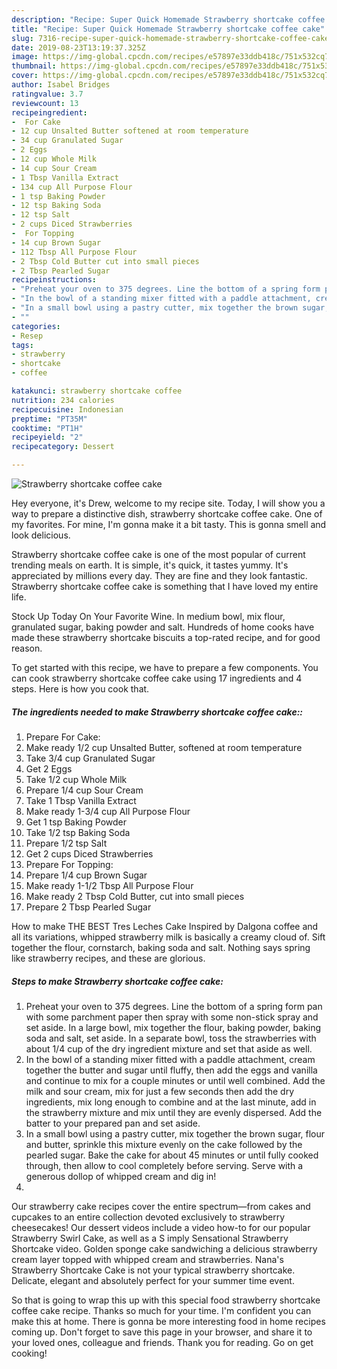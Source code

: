 ```yaml
---
description: "Recipe: Super Quick Homemade Strawberry shortcake coffee cake"
title: "Recipe: Super Quick Homemade Strawberry shortcake coffee cake"
slug: 7316-recipe-super-quick-homemade-strawberry-shortcake-coffee-cake
date: 2019-08-23T13:19:37.325Z
image: https://img-global.cpcdn.com/recipes/e57897e33ddb418c/751x532cq70/strawberry-shortcake-coffee-cake-recipe-main-photo.jpg
thumbnail: https://img-global.cpcdn.com/recipes/e57897e33ddb418c/751x532cq70/strawberry-shortcake-coffee-cake-recipe-main-photo.jpg
cover: https://img-global.cpcdn.com/recipes/e57897e33ddb418c/751x532cq70/strawberry-shortcake-coffee-cake-recipe-main-photo.jpg
author: Isabel Bridges
ratingvalue: 3.7
reviewcount: 13
recipeingredient:
-  For Cake
- 12 cup Unsalted Butter softened at room temperature
- 34 cup Granulated Sugar
- 2 Eggs
- 12 cup Whole Milk
- 14 cup Sour Cream
- 1 Tbsp Vanilla Extract
- 134 cup All Purpose Flour
- 1 tsp Baking Powder
- 12 tsp Baking Soda
- 12 tsp Salt
- 2 cups Diced Strawberries
-  For Topping
- 14 cup Brown Sugar
- 112 Tbsp All Purpose Flour
- 2 Tbsp Cold Butter cut into small pieces
- 2 Tbsp Pearled Sugar
recipeinstructions:
- "Preheat your oven to 375 degrees. Line the bottom of a spring form pan with some parchment paper then spray with some non-stick spray and set aside. In a large bowl, mix together the flour, baking powder, baking soda and salt, set aside. In a separate bowl, toss the strawberries with about 1/4 cup of the dry ingredient mixture and set that aside as well."
- "In the bowl of a standing mixer fitted with a paddle attachment, cream together the butter and sugar until fluffy, then add the eggs and vanilla and continue to mix for a couple minutes or until well combined. Add the milk and sour cream, mix for just a few seconds then add the dry ingredients, mix long enough to combine and at the last minute, add in the strawberry mixture and mix until they are evenly dispersed. Add the batter to your prepared pan and set aside."
- "In a small bowl using a pastry cutter, mix together the brown sugar, flour and butter, sprinkle this mixture evenly on the cake followed by the pearled sugar. Bake the cake for about 45 minutes or until fully cooked through, then allow to cool completely before serving. Serve with a generous dollop of whipped cream and dig in!"
- ""
categories:
- Resep
tags:
- strawberry
- shortcake
- coffee

katakunci: strawberry shortcake coffee
nutrition: 234 calories
recipecuisine: Indonesian
preptime: "PT35M"
cooktime: "PT1H"
recipeyield: "2"
recipecategory: Dessert

---
```



![Strawberry shortcake coffee cake](https://img-global.cpcdn.com/recipes/e57897e33ddb418c/751x532cq70/strawberry-shortcake-coffee-cake-recipe-main-photo.jpg)

Hey everyone, it's Drew, welcome to my recipe site. Today, I will show you a way to prepare a distinctive dish, strawberry shortcake coffee cake. One of my favorites. For mine, I'm gonna make it a bit tasty. This is gonna smell and look delicious.

Strawberry shortcake coffee cake is one of the most popular of current trending meals on earth. It is simple, it's quick, it tastes yummy. It's appreciated by millions every day. They are fine and they look fantastic. Strawberry shortcake coffee cake is something that I have loved my entire life.

Stock Up Today On Your Favorite Wine. In medium bowl, mix flour, granulated sugar, baking powder and salt. Hundreds of home cooks have made these strawberry shortcake biscuits a top-rated recipe, and for good reason.


To get started with this recipe, we have to prepare a few components. You can cook strawberry shortcake coffee cake using 17 ingredients and 4 steps. Here is how you cook that.

##### The ingredients needed to make Strawberry shortcake coffee cake::

1. Prepare  For Cake:
1. Make ready 1/2 cup Unsalted Butter, softened at room temperature
1. Take 3/4 cup Granulated Sugar
1. Get 2 Eggs
1. Take 1/2 cup Whole Milk
1. Prepare 1/4 cup Sour Cream
1. Take 1 Tbsp Vanilla Extract
1. Make ready 1-3/4 cup All Purpose Flour
1. Get 1 tsp Baking Powder
1. Take 1/2 tsp Baking Soda
1. Prepare 1/2 tsp Salt
1. Get 2 cups Diced Strawberries
1. Prepare  For Topping:
1. Prepare 1/4 cup Brown Sugar
1. Make ready 1-1/2 Tbsp All Purpose Flour
1. Make ready 2 Tbsp Cold Butter, cut into small pieces
1. Prepare 2 Tbsp Pearled Sugar


How to make THE BEST Tres Leches Cake Inspired by Dalgona coffee and all its variations, whipped strawberry milk is basically a creamy cloud of. Sift together the flour, cornstarch, baking soda and salt. Nothing says spring like strawberry recipes, and these are glorious. 

##### Steps to make Strawberry shortcake coffee cake:

1. Preheat your oven to 375 degrees. Line the bottom of a spring form pan with some parchment paper then spray with some non-stick spray and set aside. In a large bowl, mix together the flour, baking powder, baking soda and salt, set aside. In a separate bowl, toss the strawberries with about 1/4 cup of the dry ingredient mixture and set that aside as well.
1. In the bowl of a standing mixer fitted with a paddle attachment, cream together the butter and sugar until fluffy, then add the eggs and vanilla and continue to mix for a couple minutes or until well combined. Add the milk and sour cream, mix for just a few seconds then add the dry ingredients, mix long enough to combine and at the last minute, add in the strawberry mixture and mix until they are evenly dispersed. Add the batter to your prepared pan and set aside.
1. In a small bowl using a pastry cutter, mix together the brown sugar, flour and butter, sprinkle this mixture evenly on the cake followed by the pearled sugar. Bake the cake for about 45 minutes or until fully cooked through, then allow to cool completely before serving. Serve with a generous dollop of whipped cream and dig in!
1. 


Our strawberry cake recipes cover the entire spectrum—from cakes and cupcakes to an entire collection devoted exclusively to strawberry cheesecakes! Our dessert videos include a video how-to for our popular Strawberry Swirl Cake, as well as a S imply Sensational Strawberry Shortcake video. Golden sponge cake sandwiching a delicious strawberry cream layer topped with whipped cream and strawberries. Nana&#39;s Strawberry Shortcake Cake is not your typical strawberry shortcake. Delicate, elegant and absolutely perfect for your summer time event. 

So that is going to wrap this up with this special food strawberry shortcake coffee cake recipe. Thanks so much for your time. I'm confident you can make this at home. There is gonna be more interesting food in home recipes coming up. Don't forget to save this page in your browser, and share it to your loved ones, colleague and friends. Thank you for reading. Go on get cooking!
